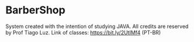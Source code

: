 # BarberShop
System created with the intention of studying JAVA. All credits are reserved by Prof Tiago Luz. Link of classes: https://bit.ly/2UtIMf4 (PT-BR)
